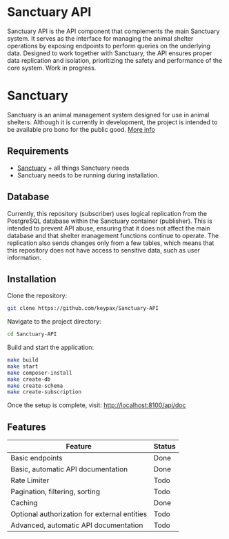 # Sanctuary API
Sanctuary API is the API component that complements the main Sanctuary system. It serves as the interface for managing the animal shelter operations by exposing endpoints to perform queries on the underlying data. Designed to work together with Sanctuary, the API ensures proper data replication and isolation, prioritizing the safety and performance of the core system. Work in progress.

# Sanctuary

Sanctuary is an animal management system designed for use in animal shelters. Although it is currently in development, the project is intended to be available pro bono for the public good.
[More info](https://github.com/keypax/Sanctuary)

## Requirements

- [Sanctuary](https://github.com/keypax/Sanctuary) + all things Sanctuary needs
- Sanctuary needs to be running during installation.

## Database
Currently, this repository (subscriber) uses logical replication from the PostgreSQL database within the Sanctuary container (publisher). This is intended to prevent API abuse, ensuring that it does not affect the main database and that shelter management functions continue to operate. The replication also sends changes only from a few tables, which means that this repository does not have access to sensitive data, such as user information.

## Installation

Clone the repository:

```bash
git clone https://github.com/keypax/Sanctuary-API
```

Navigate to the project directory:

```bash
cd Sanctuary-API
```

Build and start the application:

```bash
make build
make start
make composer-install
make create-db
make create-schema
make create-subscription
```

Once the setup is complete, visit: [http://localhost:8100/api/doc](http://localhost:8100/api/doc)

## Features
| Feature                                      | Status |
|----------------------------------------------|--------|
| Basic endpoints                              | Done   |
| Basic, automatic API documentation           | Done   |
| Rate Limiter                                 | Todo   |
| Pagination, filtering, sorting               | Todo   |
| Caching                                      | Done   |
| Optional authorization for external entities | Todo   |
| Advanced, automatic API documentation        | Todo   |
